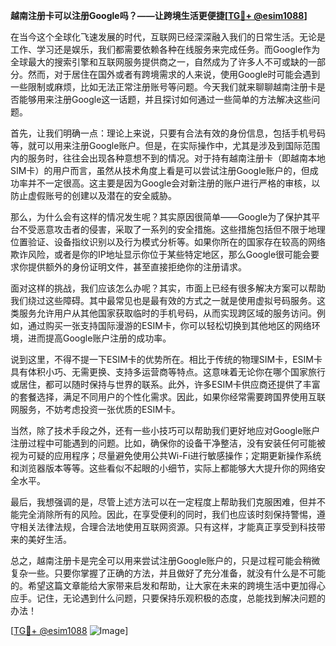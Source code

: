 **越南注册卡可以注册Google吗？——让跨境生活更便捷[[TG💪+ @esim1088](https://t.me/s/esim1088)]**

在当今这个全球化飞速发展的时代，互联网已经深深融入我们的日常生活。无论是工作、学习还是娱乐，我们都需要依赖各种在线服务来完成任务。而Google作为全球最大的搜索引擎和互联网服务提供商之一，自然成为了许多人不可或缺的一部分。然而，对于居住在国外或者有跨境需求的人来说，使用Google时可能会遇到一些限制或麻烦，比如无法正常注册账号等问题。今天我们就来聊聊越南注册卡是否能够用来注册Google这一话题，并且探讨如何通过一些简单的方法解决这些问题。

首先，让我们明确一点：理论上来说，只要有合法有效的身份信息，包括手机号码等，就可以用来注册Google账户。但是，在实际操作中，尤其是涉及到国际范围内的服务时，往往会出现各种意想不到的情况。对于持有越南注册卡（即越南本地SIM卡）的用户而言，虽然从技术角度上看是可以尝试注册Google账户的，但成功率并不一定很高。这主要是因为Google会对新注册的账户进行严格的审核，以防止虚假账号的创建以及潜在的安全威胁。

那么，为什么会有这样的情况发生呢？其实原因很简单——Google为了保护其平台不受恶意攻击者的侵害，采取了一系列的安全措施。这些措施包括但不限于地理位置验证、设备指纹识别以及行为模式分析等。如果你所在的国家存在较高的网络欺诈风险，或者是你的IP地址显示你位于某些特定地区，那么Google很可能会要求你提供额外的身份证明文件，甚至直接拒绝你的注册请求。

面对这样的挑战，我们应该怎么办呢？其实，市面上已经有很多解决方案可以帮助我们绕过这些障碍。其中最常见也是最有效的方式之一就是使用虚拟号码服务。这类服务允许用户从其他国家获取临时的手机号码，从而实现跨区域的服务访问。例如，通过购买一张支持国际漫游的ESIM卡，你可以轻松切换到其他地区的网络环境，进而提高Google账户注册的成功率。

说到这里，不得不提一下ESIM卡的优势所在。相比于传统的物理SIM卡，ESIM卡具有体积小巧、无需更换、支持多运营商等特点。这意味着无论你在哪个国家旅行或居住，都可以随时保持与世界的联系。此外，许多ESIM卡供应商还提供了丰富的套餐选择，满足不同用户的个性化需求。因此，如果你经常需要跨国界使用互联网服务，不妨考虑投资一张优质的ESIM卡。

当然，除了技术手段之外，还有一些小技巧可以帮助我们更好地应对Google账户注册过程中可能遇到的问题。比如，确保你的设备干净整洁，没有安装任何可能被视为可疑的应用程序；尽量避免使用公共Wi-Fi进行敏感操作；定期更新操作系统和浏览器版本等等。这些看似不起眼的小细节，实际上都能够大大提升你的网络安全水平。

最后，我想强调的是，尽管上述方法可以在一定程度上帮助我们克服困难，但并不能完全消除所有的风险。因此，在享受便利的同时，我们也应该时刻保持警惕，遵守相关法律法规，合理合法地使用互联网资源。只有这样，才能真正享受到科技带来的美好生活。

总之，越南注册卡是完全可以用来尝试注册Google账户的，只是过程可能会稍微复杂一些。只要你掌握了正确的方法，并且做好了充分准备，就没有什么是不可能的。希望这篇文章能给大家带来启发和帮助，让大家在未来的跨境生活中更加得心应手。记住，无论遇到什么问题，只要保持乐观积极的态度，总能找到解决问题的办法！

[[TG💪+ @esim1088](https://t.me/s/esim1088) ![Image](https://i.postimg.cc/4NQfJmqS/Snipaste-2025-05-13-00-14-12.png)]